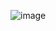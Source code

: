 ![image](https://user-images.githubusercontent.com/49504937/133095897-25eeb6bb-e572-4bbe-991b-91701d22fcea.png)
